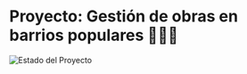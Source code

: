 # Proyecto: Gestión de obras en barrios populares 👷🏻🪏

![Estado del Proyecto](https://img.shields.io/badge/STATUS-EN_PROGRESO-orange)
